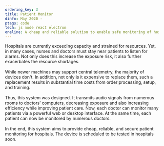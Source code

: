 ```yaml
---
ordering_key: 3
title: Patient Monitor
dinfo: May 2020 -
ptags: code
tech: js node react electron
oneline: A cheap and reliable solution to enable safe monitoring of hospital patients.
---
```

Hospitals are currently exceeding capacity and strained for resources. Yet, in many cases, nurses and doctors must stay near patients to listen for alarms. Not only does this increase the exposure risk, it also further exacerbates the resource shortages.
\
\
While newer machines may support central telemetry, the majority of devices don't. In addition, not only is it expensive to replace them, such a replacement results in substantial time costs from order processing, setup, and training.
\
\
Thus, this system was designed. It transmits audio signals from numerous rooms to doctors' computers, decreasing exposure and also increasing efficiency while improving patient care. Now, each doctor can monitor many patients via a powerful web or desktop interface. At the same time, each patient can now be monitored by numerous doctors.
\
\
In the end, this system aims to provide cheap, reliable, and secure patient monitoring for hospitals. The device is scheduled to be tested in hospitals soon.